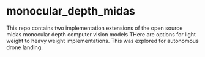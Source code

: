 # monocular_depth_midas

This repo contains two implementation extensions of the open source midas monocular depth computer vision models
THere are options for light weight to heavy weight implementations.
This was explored for autonomous drone landing.
